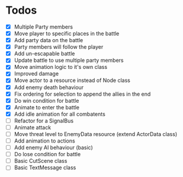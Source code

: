 # Todos

- [x] Multiple Party members
- [x] Move player to specific places in the battle
- [x] Add party data on the battle
- [x] Party members will follow the player
- [x] Add un-escapable battle
- [x] Update battle to use multiple party members
- [x] Move animation logic to it's own class
- [x] Improved damage
- [x] Move actor to a resource instead of Node class
- [x] Add enemy death behaviour
- [x] Fix ordering for selection to append the allies in the end
- [x] Do win condition for battle
- [x] Animate to enter the battle
- [x] Add idle animation for all combatents
- [ ] Refactor for a SignalBus
- [ ] Animate attack
- [ ] Move threat level to EnemyData resource (extend ActorData class)
- [ ] Add animation to actions
- [ ] Add enemy AI behaviour (basic)
- [ ] Do lose condition for battle
- [ ] Basic CutScene class
- [ ] Basic TextMessage class
